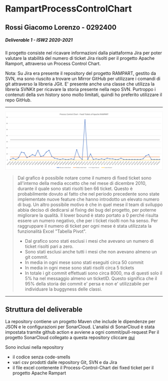 # RampartProcessControlChart
## Rossi Giacomo Lorenzo - 0292400
##### Deliverable 1 - ISW2 2020-2021

Il progetto consiste nel ricavare informazioni dalla piattaforma Jira per poter valutare la
stabilità del numero di ticket Jira risolti per il progetto Apache Ramport, attraverso un Process Control Chart.


Nota: Su Jira era presente il repository del progetto RAMPART, gestito da SVN, ma sono riuscito a trovare un Mirror GitHub 
per utilizzare i comandi di git attraverso la libreria JGit. E' presente anche una classe che utilizza la libreria SVNKit per ricavare 
la storia presente nella repo SVN. Purtroppo i contenuti della svn history sono molto limitati, quindi ho preferito utilizzare il repo GitHub.

---

![Process-Control-Chart-Rampart](pcc.png)
> Dal grafico è possibile notare come il numero di fixed ticket 
> sono all'interno della media eccetto che nel mese di dicembre 2010, 
> durante il quale sono stati risolti ben 66 ticket. Questo è probabilmente dovuto al fatto che
> nel periodo precedente sono state implementate nuove feature che hanno introdotto un elevato 
> numero di bug. Un altro possibile motivo è che in quel mese il team di sviluppo abbia deciso di
> dedicarsi al fixing dei bug del progetto, per poterne migliorare la qualità. Il lower bound è stato 
> portato a 0 perché risulta essere un numero negativo, che per i ticket risolti non ha senso.
> Per raggruppare il numero di ticket per ogni mese è stata utilizzata la funzionalità Excel "Tabella Pivot".
> - Dal grafico sono stati esclusi i mesi che avevano un numero di ticket risolti pari a zero.
> - Sono stati esclusi anche tutti i mesi che non avevano almeno un git commit.
> - In media in ogni mese sono stati eseguiti circa 50 commit
> - In media in ogni mese sono stati risolti circa 5 tickets
> - In totale i git commit effettuati sono circa 8000, ma di questi solo il 5% ha nel messaggio almeno un ticketID. Questo significa che il 95% della storia dei commit e' persa e non e' utilizzabile per individuare la buggyness delle classi.
---

## Struttura del deliverable
La repository contiene un progetto Maven che include le dipendenze per JSON e le configurazioni per SonarCloud.
L'analisi di SonarCloud è stata impostata tramite github action e avviene a ogni commit/pull-request
Per il progetto SonarCloud collegato a questa repository cliccare [qui](https://sonarcloud.io/dashboard?id=redjack96_RampartProcessControlChart)

Sono inclusi nella repository
- il codice senza code-smells
- vari csv prodotti dalle repository Git, SVN e da Jira
- il file excel contenente il Process-Control-Chart dei fixed ticket per il progetto Apache Rampart

